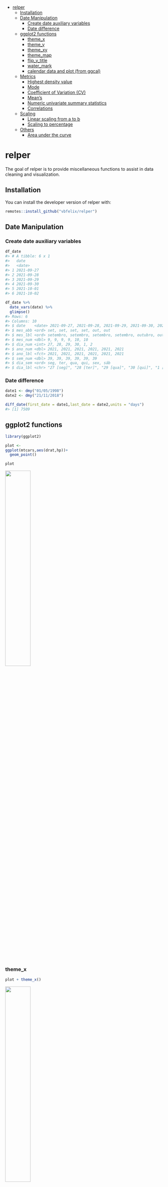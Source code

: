 
-   [relper](#relper)
    -   [Installation](#installation)
    -   [Date Manipulation](#date-manipulation)
        -   [Create date auxiliary
            variables](#create-date-auxiliary-variables)
        -   [Date difference](#date-difference)
    -   [ggplot2 functions](#ggplot2-functions)
        -   [theme\_x](#theme_x)
        -   [theme\_y](#theme_y)
        -   [theme\_xy](#theme_xy)
        -   [theme\_map](#theme_map)
        -   [flip\_y\_title](#flip_y_title)
        -   [water\_mark](#water_mark)
        -   [calendar data and plot (from
            ggcal)](#calendar-data-and-plot-from-ggcal)
    -   [Metrics](#metrics)
        -   [Highest density value](#highest-density-value)
        -   [Mode](#mode)
        -   [Coefficient of
            Variation (CV)](#coefficient-of-variation-cv)
        -   [Mean’s](#means)
        -   [Numeric univariate summary
            statistics](#numeric-univariate-summary-statistics)
        -   [Correlations](#correlations)
    -   [Scaling](#scaling)
        -   [Linear scaling from a to b](#linear-scaling-from-a-to-b)
        -   [Scaling to percentage](#scaling-to-percentage)
    -   [Others](#others)
        -   [Area under the curve](#area-under-the-curve)

<!-- README.md is generated from README.Rmd. Please edit that file -->

# relper

The goal of relper is to provide miscellaneous functions to assist in
data cleaning and visualization.

## Installation

You can install the developer version of relper with:

``` r
remotes::install_github("vbfelix/relper")
```

## Date Manipulation

### Create date auxiliary variables

``` r
df_date
#> # A tibble: 6 x 1
#>   date      
#>   <date>    
#> 1 2021-09-27
#> 2 2021-09-28
#> 3 2021-09-29
#> 4 2021-09-30
#> 5 2021-10-01
#> 6 2021-10-02
```

``` r
df_date %>% 
  date_vars(date) %>% 
  glimpse()
#> Rows: 6
#> Columns: 10
#> $ date    <date> 2021-09-27, 2021-09-28, 2021-09-29, 2021-09-30, 2021-10-01, 2~
#> $ mes_abb <ord> set, set, set, set, out, out
#> $ mes_lbl <ord> setembro, setembro, setembro, setembro, outubro, outubro
#> $ mes_num <dbl> 9, 9, 9, 9, 10, 10
#> $ dia_num <int> 27, 28, 29, 30, 1, 2
#> $ ano_num <dbl> 2021, 2021, 2021, 2021, 2021, 2021
#> $ ano_lbl <fct> 2021, 2021, 2021, 2021, 2021, 2021
#> $ sem_num <dbl> 39, 39, 39, 39, 39, 39
#> $ dia_sem <ord> seg, ter, qua, qui, sex, sáb
#> $ dia_lbl <chr> "27 [seg]", "28 [ter]", "29 [qua]", "30 [qui]", "1 [sex]", "2 ~
```

### Date difference

``` r
date1 <- dmy("01/05/1998")
date2 <- dmy("21/11/2018")

diff_date(first_date = date1,last_date = date2,units = "days")
#> [1] 7509
```

## ggplot2 functions

``` r
library(ggplot2)

plot <- 
ggplot(mtcars,aes(drat,hp))+
  geom_point()

plot
```

<img src="man/figures/README-example-1.png" width="40%" />

### theme\_x

``` r
plot + theme_x()
```

<img src="man/figures/README-unnamed-chunk-4-1.png" width="40%" />

### theme\_y

``` r
plot + theme_y()
```

<img src="man/figures/README-unnamed-chunk-5-1.png" width="40%" />

### theme\_xy

``` r
plot + theme_xy()
```

<img src="man/figures/README-unnamed-chunk-6-1.png" width="40%" />

### theme\_map

``` r
plot + theme_map()
```

<img src="man/figures/README-unnamed-chunk-7-1.png" width="40%" />

### flip\_y\_title

``` r
plot + flip_y_title
```

<img src="man/figures/README-unnamed-chunk-8-1.png" width="40%" />

### water\_mark

``` r
url <- "https://istatistikcibiri.files.wordpress.com/2020/03/285_r_project_logo-512.png"

logo <- water_mark(url, local_file = F)

plot + annotation_custom(logo)
```

<img src="man/figures/README-unnamed-chunk-9-1.png" width="40%" />

``` r
plot + annotation_custom(logo, xmin = 4.65, xmax = Inf, ymin = 310, ymax = Inf)
```

<img src="man/figures/README-unnamed-chunk-9-2.png" width="40%" />

### calendar data and plot (from ggcal)

``` r
library(tidyverse)

date <- seq(as.Date("2016-01-01"), as.Date("2016-02-29"),by = "1 day")

#data
df <-
  tibble(dates = rep(date, 3),
         value = num_format(rnorm(3*length(date)),0),
         grp = rep(c("A","B","C"), each = length(date))) %>%
  nest(-grp) %>%
  mutate(aux = map(data,~cal_data(.$dates,.$value))) %>%
  select(-data) %>%
  unnest() 

head(df)
#> # A tibble: 6 x 9
#>   grp   date       fill      x month    year monlabel     y wday 
#>   <chr> <date>     <chr> <dbl> <ord>   <dbl> <fct>    <dbl> <ord>
#> 1 A     2016-01-01 -1        5 janeiro  2016 Janeiro     10 Sex  
#> 2 A     2016-01-02 0         6 janeiro  2016 Janeiro     10 Sáb  
#> 3 A     2016-01-03 -1        0 janeiro  2016 Janeiro      9 Dom  
#> 4 A     2016-01-04 0         1 janeiro  2016 Janeiro      9 Seg  
#> 5 A     2016-01-05 1         2 janeiro  2016 Janeiro      9 Ter  
#> 6 A     2016-01-06 1         3 janeiro  2016 Janeiro      9 Qua

df %>% 
  cal_plot(facet = grp)+
  scale_fill_viridis_d()
```

<img src="man/figures/README-unnamed-chunk-10-1.png" width="40%" />

<!-- ### Duas axis plot -->
<!-- ```{r} -->
<!-- x <- seq(0,1,l = 100) -->
<!-- y <- cumsum(rnorm(100)) -->
<!-- z <- y^3 + rnorm(100) -->
<!-- df <- data.frame(x,y,z) -->
<!-- dual_plot(df,x_axis = "x",y_left = "y",y_right = "z") -->
<!-- ``` -->

## Metrics

``` r
x <- rexp(20,.2)

x
#>  [1]  1.707552 22.068168  4.233392  2.678935  1.423747  3.843652  8.529778
#>  [8]  0.509693  1.142447 24.166094  5.010347  1.270007 14.543939  2.852893
#> [15]  4.483005  3.524638  5.827093 10.900723 15.381404  3.034683
```

### Highest density value

``` r
num_mode(x)
#> [1] 2.968253
```

<img src="man/figures/README-unnamed-chunk-13-1.png" width="40%" />

### Mode

``` r
let <- sample(letters,100,replace = TRUE)

table(let)
#> let
#> a b c d e f g h i j k l m n o p r s t u v w x y z 
#> 3 2 4 5 2 2 3 4 5 2 7 8 8 3 4 2 2 2 3 3 4 5 8 6 3
```

``` r
cat_mode(let)
#> [1] "m"
```

### Coefficient of Variation (CV)

``` r
#raw
cv(x, perc = F)
#> [1] 1.02

#%
cv(x, perc = T)
#> [1] 101.89
```

### Mean’s

``` r
num_mean(x)
#> # A tibble: 1 x 3
#>   arithmetic geometric harmonic
#>        <dbl>     <dbl>    <dbl>
#> 1       6.86      4.24     2.57
```

#### Harmonic mean

``` r
harmonic_mean(x)
#> [1] 2.574064
```

#### Geometric mean

``` r
geometric_mean(x)
#> [1] 4.236722
```

### Numeric univariate summary statistics

``` r
num_summary(x)
#> # A tibble: 1 x 13
#>       n    na negative equal_zero positive   min   p25   p50   p75   max  mode
#>   <int> <int>    <int>      <int>    <int> <dbl> <dbl> <dbl> <dbl> <dbl> <dbl>
#> 1    20     0        0          0       20 0.510  2.44  4.04  9.12  24.2  2.97
#> # ... with 2 more variables: mean <dbl>, cv <dbl>
```

### Correlations

``` r
y <- rnorm(20)

num_corr(x,y)
#> # A tibble: 1 x 3
#>   pearson kendall spearman
#>     <dbl>   <dbl>    <dbl>
#> 1 -0.0178  0.0526  -0.0165
```

## Scaling

### Linear scaling from a to b

``` r
x <- seq(-3,3,l = 10)

x
#>  [1] -3.0000000 -2.3333333 -1.6666667 -1.0000000 -0.3333333  0.3333333
#>  [7]  1.0000000  1.6666667  2.3333333  3.0000000

y <- scale01(x)

y
#>  [1] 0.0000000 0.1111111 0.2222222 0.3333333 0.4444444 0.5555556 0.6666667
#>  [8] 0.7777778 0.8888889 1.0000000
```

<img src="man/figures/README-unnamed-chunk-23-1.png" width="40%" />

``` r
z <- scale01(x,lim_sup = 100)
```

<img src="man/figures/README-unnamed-chunk-25-1.png" width="40%" />

### Scaling to percentage

#### Multiply by 100

``` r
mtcars %>% 
  count(vs,am) %>% 
  mutate(prop = n/sum(n)) %>% 
  mutate(perc = as_perc(prop))
#>   vs am  n    prop   perc
#> 1  0  0 12 0.37500 37.500
#> 2  0  1  6 0.18750 18.750
#> 3  1  0  7 0.21875 21.875
#> 4  1  1  7 0.21875 21.875
```

#### Divide by total and multiply by 100

``` r
mtcars %>% 
  count(vs,am) %>% 
  mutate(perc = as_perc(n,sum = T))
#>   vs am  n   perc
#> 1  0  0 12 37.500
#> 2  0  1  6 18.750
#> 3  1  0  7 21.875
#> 4  1  1  7 21.875
```

## Others

### Area under the curve

``` r
x <- seq(-3,3,l = 100)

y <- dnorm(x)
```

<img src="man/figures/README-unnamed-chunk-28-1.png" width="40%" />

``` r
#from min to max of x
range(x)
#> [1] -3  3

auc(x,y)
#> [1] 0.9972835
```

<img src="man/figures/README-unnamed-chunk-30-1.png" width="40%" />

``` r
#from -2 to 2
auc(x,y,limits = c(-2,2))
#> [1] 0.9544345
```

<img src="man/figures/README-unnamed-chunk-32-1.png" width="40%" />

``` r
#from -1 to 1
auc(x,y,limits = c(-1,1))
#> [1] 0.6825416
```

<img src="man/figures/README-unnamed-chunk-34-1.png" width="40%" />
